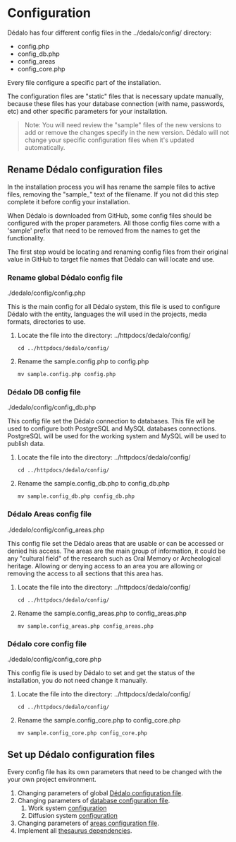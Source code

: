 # Configuration

Dédalo has four different config files in the ../dedalo/config/ directory:

* config.php
* config_db.php
* config_areas
* config_core.php

Every file configure a specific part of the installation.

The configuration files are "static" files that is necessary update manually, because these files has your database connection (with name, passwords, etc) and other specific parameters for your installation.

> Note: You will need review the "sample" files of the new versions to add or remove the changes specify in the new version. Dédalo will not change your specific configuration files when it's updated automatically.

## Rename Dédalo configuration files

In the installation process you will has rename the sample files to active files, removing the "sample_" text of the filename. If you not did this step complete it before config your installation.

When Dédalo is downloaded from GitHub, some config files should be configured with the proper parameters. All those config files come with a 'sample' prefix that need to be removed from the names to get the functionality.

The first step would be locating and renaming config files from their original value in GitHub to target file names that Dédalo can will locate and use.

### Rename global Dédalo config file

./dedalo/config/config.php

This is the main config for all Dédalo system, this file is used to configure Dédalo with the entity, languages the will used in the projects, media formats, directories to use.

1. Locate the file into the directory: ../httpdocs/dedalo/config/

    ```shell
    cd ../httpdocs/dedalo/config/
    ```

2. Rename the sample.config.php to config.php

    ```shell
    mv sample.config.php config.php
    ```

### Dédalo DB config file

./dedalo/config/config_db.php

This config file set the Dédalo connection to databases. This file will be used to configure both PostgreSQL and MySQL databases connections. PostgreSQL will be used for the working system and MySQL will be used to publish data.

1. Locate the file into the directory: ../httpdocs/dedalo/config/

    ```shell
    cd ../httpdocs/dedalo/config/
    ```

2. Rename the sample.config_db.php to config_db.php

    ```shell
    mv sample.config_db.php config_db.php
    ```

### Dédalo Areas config file

./dedalo/config/config_areas.php

This config file set the Dédalo areas that are usable or can be accessed or denied his access. The areas are the main group of information, it could be any "cultural field" of the research such as Oral Memory or Archeological heritage. Allowing or denying access to an area you are allowing or removing the access to all sections that this area has.

1. Locate the file into the directory: ../httpdocs/dedalo/config/

    ```shell
    cd ../httpdocs/dedalo/config/
    ```

2. Rename the sample.config_areas.php to config_areas.php

    ```shell
    mv sample.config_areas.php config_areas.php
    ```

### Dédalo core config file

./dedalo/config/config_core.php

This config file is used by Dédalo to set and get the status of the installation, you do not need change it manually.

1. Locate the file into the directory: ../httpdocs/dedalo/config/

    ```shell
    cd ../httpdocs/dedalo/config/
    ```

2. Rename the sample.config_core.php to config_core.php

    ```shell
    mv sample.config_core.php config_core.php
    ```

## Set up Dédalo configuration files

Every config file has its own parameters that need to be changed with the your own project environment.

1. Changing parameters of global [Dédalo configuration file](./config.md#changing-parameters-of-global-dédalo-config-file).
2. Changing parameters of [database configuration file](./config_db.md#changing-parameters-of-dédalo-database-config-file).
   1. Work system [configuration](./config_db.md#work-system-database-variables)
   2. Diffusion system [configuration](./config_db.md#diffusion-system-database-variables)
3. Changing parameters of [areas configuration file](./config_areas.md#changing-parameters-of-dédalo-areas-config-file).
4. Implement all [thesaurus dependencies](thesaurus_dependeces.md).
